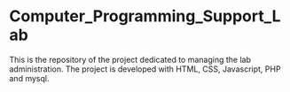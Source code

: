 # Computer_Programming_Support_Lab
This is the repository of the project dedicated to managing the lab administration.  The project is developed with HTML, CSS, Javascript, PHP and mysql.
